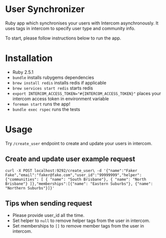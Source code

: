 # User Synchronizer
Ruby app which synchronises your users with Intercom asynchronously. It uses tags in intercom to specify user type and community info.

To start, please follow instructions below to run the app.

# Installation

- Ruby 2.5.1
- `bundle` installs rubygems dependencies
- `brew install redis` installs redis if applicable
- `brew services start redis` starts redis
- `export INTERCOM_ACCESS_TOKEN="#{INTERCOM_ACCESS_TOKEN}"` places your intercom access token in environment variable
- `foreman start` runs the app!
- `bundle exec rspec` runs the tests

# Usage

Try `/create_user` endpoint to create and update your users in intercom.

## Create and update user example request

`curl -X POST localhost:9292/create_user\
 -d '{"name":"Faker Fake","email":"faker@fake.com","user_id":"99999999","helper": {"communities": [ { "name": "South Brisbane"}, { "name": "North Brisbane"} ]},"memberships":[{"name": "Eastern Suburbs"}, {"name": "Northern Suburbs"}]}'`

## Tips when sending request

- Please provide user_id all the time.
- Set helper to `null` to remove helper tags from the user in intercom.
- Set memberships to `[]` to remove member tags from the user in intercom.
